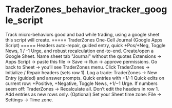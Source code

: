 # TraderZones_behavior_tracker_google_script
Track micro-behaviors good and bad while trading, using a google sheet this script will create.
===== TraderZones One-Cell Journal (Google Apps Script) =====
Headers auto-repair, guided entry, quick +Pos/+Neg, Toggle News,
1 / -1 Urge, and robust recalculation end-to-end.
Create/open a Google Sheet. Name sheet tab "Journal" without the quotes
Extensions → Apps Script → paste this file → Save → Run → approve permissions.
Go back to Sheet → you’ll see TraderZones menu.
Click TraderZones → Initialize / Repair headers (sets row 1).
Log a trade: TraderZones → New Entry (guided) and answer prompts.
Quick entries with +1/-1
Quick edits on current row: +Positive, +Negative, Toggle News, +1/−1 Urge.
If numbers seem off: TraderZones → Recalculate all.
Don’t edit the headers in row 1. Add entries as new rows only.
(Optional) Set your Sheet time zone: File → Settings → Time zone.
